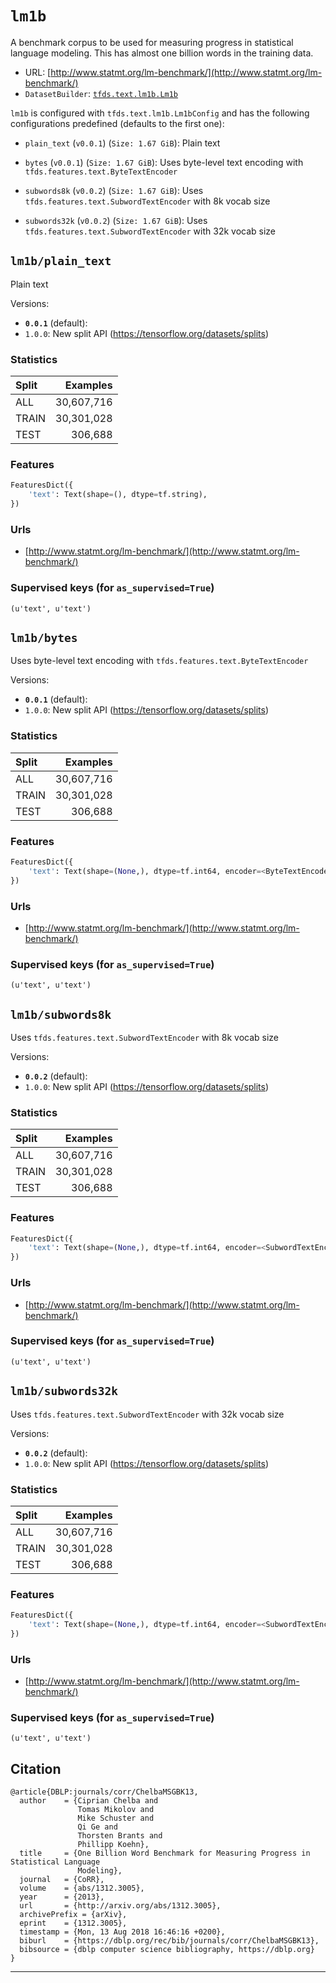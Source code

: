 <div itemscope itemtype="http://schema.org/Dataset">
  <div itemscope itemprop="includedInDataCatalog" itemtype="http://schema.org/DataCatalog">
    <meta itemprop="name" content="TensorFlow Datasets" />
  </div>

  <meta itemprop="name" content="lm1b" />
  <meta itemprop="description" content="A benchmark corpus to be used for measuring progress in statistical language modeling. This has almost one billion words in the training data.&#10;&#10;&#10;To use this dataset:&#10;&#10;```&#10;import tensorflow_datasets as tfds&#10;&#10;ds = tfds.load('lm1b')&#10;```&#10;" />
  <meta itemprop="url" content="https://www.tensorflow.org/datasets/catalog/lm1b" />
  <meta itemprop="sameAs" content="http://www.statmt.org/lm-benchmark/" />
  <meta itemprop="citation" content="@article{DBLP:journals/corr/ChelbaMSGBK13,&#10;  author    = {Ciprian Chelba and&#10;               Tomas Mikolov and&#10;               Mike Schuster and&#10;               Qi Ge and&#10;               Thorsten Brants and&#10;               Phillipp Koehn},&#10;  title     = {One Billion Word Benchmark for Measuring Progress in Statistical Language&#10;               Modeling},&#10;  journal   = {CoRR},&#10;  volume    = {abs/1312.3005},&#10;  year      = {2013},&#10;  url       = {http://arxiv.org/abs/1312.3005},&#10;  archivePrefix = {arXiv},&#10;  eprint    = {1312.3005},&#10;  timestamp = {Mon, 13 Aug 2018 16:46:16 +0200},&#10;  biburl    = {https://dblp.org/rec/bib/journals/corr/ChelbaMSGBK13},&#10;  bibsource = {dblp computer science bibliography, https://dblp.org}&#10;}&#10;" />
</div>

# `lm1b`

A benchmark corpus to be used for measuring progress in statistical language
modeling. This has almost one billion words in the training data.

*   URL:
    [http://www.statmt.org/lm-benchmark/](http://www.statmt.org/lm-benchmark/)
*   `DatasetBuilder`:
    [`tfds.text.lm1b.Lm1b`](https://github.com/tensorflow/datasets/tree/master/tensorflow_datasets/text/lm1b.py)

`lm1b` is configured with `tfds.text.lm1b.Lm1bConfig` and has the following
configurations predefined (defaults to the first one):

*   `plain_text` (`v0.0.1`) (`Size: 1.67 GiB`): Plain text

*   `bytes` (`v0.0.1`) (`Size: 1.67 GiB`): Uses byte-level text encoding with
    `tfds.features.text.ByteTextEncoder`

*   `subwords8k` (`v0.0.2`) (`Size: 1.67 GiB`): Uses
    `tfds.features.text.SubwordTextEncoder` with 8k vocab size

*   `subwords32k` (`v0.0.2`) (`Size: 1.67 GiB`): Uses
    `tfds.features.text.SubwordTextEncoder` with 32k vocab size

## `lm1b/plain_text`
Plain text

Versions:

*   **`0.0.1`** (default):
*   `1.0.0`: New split API (https://tensorflow.org/datasets/splits)

### Statistics

Split | Examples
:---- | ---------:
ALL   | 30,607,716
TRAIN | 30,301,028
TEST  | 306,688

### Features
```python
FeaturesDict({
    'text': Text(shape=(), dtype=tf.string),
})
```

### Urls

*   [http://www.statmt.org/lm-benchmark/](http://www.statmt.org/lm-benchmark/)

### Supervised keys (for `as_supervised=True`)
`(u'text', u'text')`

## `lm1b/bytes`
Uses byte-level text encoding with `tfds.features.text.ByteTextEncoder`

Versions:

*   **`0.0.1`** (default):
*   `1.0.0`: New split API (https://tensorflow.org/datasets/splits)

### Statistics

Split | Examples
:---- | ---------:
ALL   | 30,607,716
TRAIN | 30,301,028
TEST  | 306,688

### Features
```python
FeaturesDict({
    'text': Text(shape=(None,), dtype=tf.int64, encoder=<ByteTextEncoder vocab_size=257>),
})
```

### Urls

*   [http://www.statmt.org/lm-benchmark/](http://www.statmt.org/lm-benchmark/)

### Supervised keys (for `as_supervised=True`)
`(u'text', u'text')`

## `lm1b/subwords8k`
Uses `tfds.features.text.SubwordTextEncoder` with 8k vocab size

Versions:

*   **`0.0.2`** (default):
*   `1.0.0`: New split API (https://tensorflow.org/datasets/splits)

### Statistics

Split | Examples
:---- | ---------:
ALL   | 30,607,716
TRAIN | 30,301,028
TEST  | 306,688

### Features
```python
FeaturesDict({
    'text': Text(shape=(None,), dtype=tf.int64, encoder=<SubwordTextEncoder vocab_size=8189>),
})
```

### Urls

*   [http://www.statmt.org/lm-benchmark/](http://www.statmt.org/lm-benchmark/)

### Supervised keys (for `as_supervised=True`)
`(u'text', u'text')`

## `lm1b/subwords32k`
Uses `tfds.features.text.SubwordTextEncoder` with 32k vocab size

Versions:

*   **`0.0.2`** (default):
*   `1.0.0`: New split API (https://tensorflow.org/datasets/splits)

### Statistics

Split | Examples
:---- | ---------:
ALL   | 30,607,716
TRAIN | 30,301,028
TEST  | 306,688

### Features
```python
FeaturesDict({
    'text': Text(shape=(None,), dtype=tf.int64, encoder=<SubwordTextEncoder vocab_size=32711>),
})
```

### Urls

*   [http://www.statmt.org/lm-benchmark/](http://www.statmt.org/lm-benchmark/)

### Supervised keys (for `as_supervised=True`)
`(u'text', u'text')`

## Citation
```
@article{DBLP:journals/corr/ChelbaMSGBK13,
  author    = {Ciprian Chelba and
               Tomas Mikolov and
               Mike Schuster and
               Qi Ge and
               Thorsten Brants and
               Phillipp Koehn},
  title     = {One Billion Word Benchmark for Measuring Progress in Statistical Language
               Modeling},
  journal   = {CoRR},
  volume    = {abs/1312.3005},
  year      = {2013},
  url       = {http://arxiv.org/abs/1312.3005},
  archivePrefix = {arXiv},
  eprint    = {1312.3005},
  timestamp = {Mon, 13 Aug 2018 16:46:16 +0200},
  biburl    = {https://dblp.org/rec/bib/journals/corr/ChelbaMSGBK13},
  bibsource = {dblp computer science bibliography, https://dblp.org}
}
```

--------------------------------------------------------------------------------
